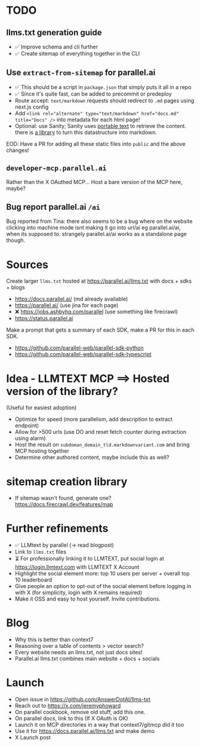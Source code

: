 # TODO

## llms.txt generation guide

- ✅ Improve schema and cli further
- ✅ Create sitemap of everything together in the CLI

## Use `extract-from-sitemap` for parallel.ai

- ✅ This should be a script in `package.json` that simply puts it all in a repo
- ✅ Since it's quite fast, can be added to precommit or predeploy
- Route accept: `text/markdown` requests should redirect to `.md` pages using next.js config
- Add `<link rel="alternate" type="text/markdown" href="docs.md" title="Docs" />` into metadata for each html page!
- Optional: use Sanity; Sanity uses [portable text](https://github.com/sanity-io/block-content-to-markdown) to retrieve the content. there is [a library](https://github.com/sanity-io/block-content-to-markdown) to turn this datastructure into markdown.

EOD: Have a PR for adding all these static files into `public` and the above changes!

## `developer-mcp.parallel.ai`

Rather than the X OAuthed MCP... Host a bare version of the MCP here, maybe?

## Bug report parallel.ai `/ai`

Bug reported from Tina: there also seems to be a bug where on the website clicking into machine mode isnt making it go into url/ai eg parallel.ai/ai, when its supposed to. strangely parallel.ai/ai works as a standalone page though.

# Sources

Create larger `llms.txt` hosted at https://parallel.ai/llms.txt with docs + sdks + blogs

- https://docs.parallel.ai/ (md already available)
- https://parallel.ai/ (use jina for each page)
- ❌ https://jobs.ashbyhq.com/parallel (use something like firecrawl)
- https://status.parallel.ai

Make a prompt that gets a summary of each SDK, make a PR for this in each SDK.

- https://github.com/parallel-web/parallel-sdk-python
- https://github.com/parallel-web/parallel-sdk-typescript

# Idea - LLMTEXT MCP ==> Hosted version of the library?

(Useful for easiest adoption)

- Optimize for speed (more parallelism, add description to extract endpoint)
- Allow for >500 urls (use DO and reset fetch counter during extraction using alarm)
- Host the result on `subdoman_domain_tld.markdownvariant.com` and bring MCP hosting together
- Determine other authored content, maybe include this as well?

# sitemap creation library

- If sitemap wasn't found, generate one? https://docs.firecrawl.dev/features/map

# Further refinements

- ✅ LLMtext by parallel (-> read blogpost)
- Link to `llms.txt` files
- ⏳ For professionally linking it to LLMTEXT, put social login at https://login.llmtext.com with LLMTEXT X Account
- Highlight the social element more: top 10 users per server + overall top 10 leaderboard
- Give people an option to opt-out of the social element before logging in with X (for simplicity, login with X remains required)
- Make it OSS and easy to host yourself. Invite contributions.

# Blog

- Why this is better than context7
- Reasoning over a table of contents > vector search?
- Every website needs an llms.txt, not just docs sites!
- Parallel.ai llms.txt combines main website + docs + socials

# Launch

- Open issue in https://github.com/AnswerDotAI/llms-txt
- Reach out to https://x.com/jeremyphoward
- On parallel cookbook, remove old stuff, add this one.
- On parallel docs, link to this (If X OAuth is OK)
- Launch it on MCP directories in a way that context7/gitmcp did it too
- Use it for https://docs.parallel.ai/llms.txt and make demo
- X Launch post
